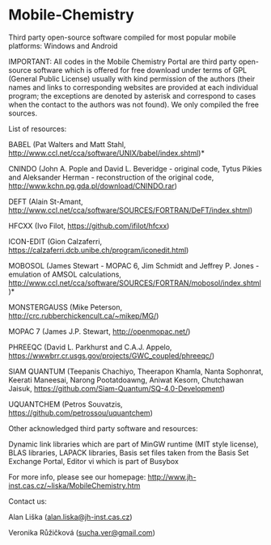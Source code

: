 # Mobile-Chemistry
Third party open-source software compiled for most popular mobile platforms: Windows and Android

IMPORTANT: All codes in the Mobile Chemistry Portal are third party open-source software which is offered for free download under terms of GPL (General Public License) usually with kind permission of the authors (their names and links to corresponding websites are provided at each individual program; the exceptions are denoted by asterisk and correspond to cases when the contact to the authors was not found). We only compiled the free sources.


List of resources:

BABEL (Pat Walters and Matt Stahl, http://www.ccl.net/cca/software/UNIX/babel/index.shtml)*

CNINDO (John A. Pople and David L. Beveridge - original code, Tytus Pikies and Aleksander Herman - reconstruction of the original code, http://www.kchn.pg.gda.pl/download/CNINDO.rar)

DEFT (Alain St-Amant, http://www.ccl.net/cca/software/SOURCES/FORTRAN/DeFT/index.shtml)

HFCXX (Ivo Filot, https://github.com/ifilot/hfcxx)

ICON-EDIT (Gion Calzaferri, https://calzaferri.dcb.unibe.ch/program/iconedit.html)

MOBOSOL (James Stewart - MOPAC 6, Jim Schmidt and Jeffrey P. Jones - emulation of AMSOL calculations, http://www.ccl.net/cca/software/SOURCES/FORTRAN/mobosol/index.shtml)*

MONSTERGAUSS (Mike Peterson, http://crc.rubberchickencult.ca/~mikep/MG/)

MOPAC 7 (James J.P. Stewart, http://openmopac.net/)

PHREEQC (David L. Parkhurst and C.A.J. Appelo, https://wwwbrr.cr.usgs.gov/projects/GWC_coupled/phreeqc/)

SIAM QUANTUM (Teepanis Chachiyo, Theerapon Khamla, Nanta Sophonrat, Keerati Maneesai, Narong Pootatdoawng, Aniwat Kesorn, Chutchawan Jaisuk, https://github.com/Siam-Quantum/SQ-4.0-Development)

UQUANTCHEM (Petros Souvatzis, https://github.com/petrossou/uquantchem)


Other acknowledged third party software and resources:

Dynamic link libraries which are part of MinGW runtime (MIT style license), BLAS libraries, LAPACK libraries, Basis set files taken from the Basis Set Exchange Portal, Editor vi which is part of Busybox

For more info, please see our homepage: http://www.jh-inst.cas.cz/~liska/MobileChemistry.htm


Contact us:

Alan Liška (alan.liska@jh-inst.cas.cz)

Veronika Růžičková (sucha.ver@gmail.com)

